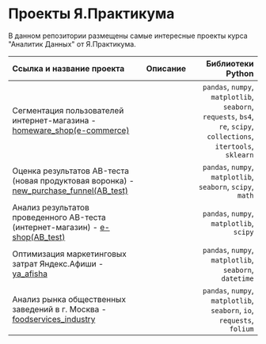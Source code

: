 # Проекты Я.Практикума

В данном репозитории размещены самые интересные проекты курса "Аналитик Данных" от Я.Практикума.


| Ссылка и название проекта  | Описание  | Библиотеки Python |
|:------------- |:---------------:| -------------:|
| Cегментация пользователей интернет-магазина - [homeware_shop(e-commerce)](https://github.com/mariasig6057/ya.praktikum_projects/blob/main/homeware_shop(e-commerce).ipynb)|  |`pandas`, `numpy`, `matplotlib`, `seaborn`,  `requests`, `bs4`, `re`, `scipy`, `collections`, `itertools`, `sklearn`|
|Оценка результатов AB-теста (новая продуктовая воронка) - [new_purchase_funnel(AB_test)](https://github.com/mariasig6057/ya.praktikum_projects/blob/main/new_purchase_funnel(AB_test).ipynb) |       | `pandas`, `numpy`, `matplotlib`, `seaborn`, `scipy`, `math`|
|Анализ результатов проведенного AB-теста (интернет-магазин) - [e-shop(AB_test)](https://github.com/mariasig6057/ya.praktikum_projects/blob/main/e-shop(AB_test).ipynb) |      | `pandas`, `numpy`, `matplotlib`, `scipy`|
|Оптимизация маркетинговых затрат Яндекс.Афиши - [ya_afisha](https://github.com/mariasig6057/ya.praktikum_projects/blob/main/ya_afisha.ipynb)|      |`pandas`, `numpy`, `matplotlib`, `seaborn`, `datetime`|
|Анализ рынка общественных заведений в г. Москва - [foodservices_industry](https://github.com/mariasig6057/ya.praktikum_projects/blob/main/foodservices_industry.ipynb)|      |`pandas`, `numpy`, `matplotlib`, `seaborn`, `io`, `requests`, `folium`|
